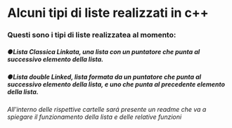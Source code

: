 <html>
<h1>Alcuni tipi di liste realizzati in c++</h><br>
<h3>Questi sono i tipi di liste realizzatea al momento:</h> 

<h5>●Lista Classica Linkata, una lista con un puntatore che punta al successivo elemento della lista.</h>
<h5>●Lista double Linked, lista formata da un puntatore che punta al successivo elemento della lista, e uno che punta al precedente elemento della lista.</h>
<h6>All'interno delle rispettive cartelle sará presente un readme che va a spiegare il funzionamento della lista e delle relative funzioni</h>
</html>
